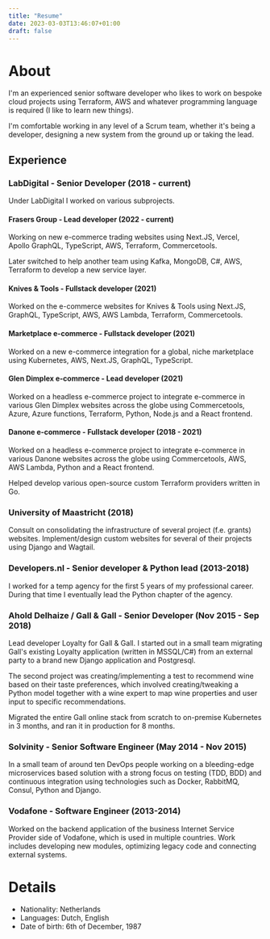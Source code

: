 ```yaml
---
title: "Resume"
date: 2023-03-03T13:46:07+01:00
draft: false
---
```


# About

I'm an experienced senior software developer who likes to work on bespoke cloud projects using Terraform, AWS and whatever programming language is required 
(I like to learn new things).

I'm comfortable working in any level of a Scrum team, whether it's being a developer, designing a new system from the ground up
or taking the lead.

## Experience


### LabDigital - Senior Developer (2018 - current)

Under LabDigital I worked on various subprojects.

#### Frasers Group - Lead developer (2022 - current)

Working on new e-commerce trading websites using Next.JS, Vercel, Apollo GraphQL, TypeScript, AWS, Terraform, Commercetools.

Later switched to help another team using Kafka, MongoDB, C#, AWS, Terraform to develop a new service layer.

#### Knives & Tools - Fullstack developer (2021)

Worked on the e-commerce websites for Knives & Tools using Next.JS, 
GraphQL, TypeScript, AWS, AWS Lambda, Terraform, Commercetools.

#### Marketplace e-commerce - Fullstack developer (2021)

Worked on a new e-commerce integration for a global, niche marketplace using Kubernetes, AWS, Next.JS,
GraphQL, TypeScript.

#### Glen Dimplex e-commerce - Lead developer (2021)

Worked on a headless e-commerce project to integrate e-commerce in various Glen Dimplex websites
across the globe using Commercetools, Azure, Azure functions, Terraform, Python, Node.js and a React frontend.

#### Danone e-commerce - Fullstack developer (2018 - 2021)

Worked on a headless e-commerce project to integrate e-commerce in various Danone
websites across the globe using Commercetools, AWS, AWS Lambda, Python and a React frontend.

Helped develop various open-source custom Terraform providers written in Go.

### University of Maastricht (2018)

Consult on consolidating the infrastructure of several project (f.e. grants)
websites. Implement/design custom websites for several of their projects using Django and
Wagtail.

### Developers.nl - Senior developer & Python lead (2013-2018)

I worked for a temp agency for the first 5 years of my professional career.
During that time I eventually lead the Python chapter of the agency.

### Ahold Delhaize / Gall & Gall - Senior Developer (Nov 2015 - Sep 2018)

Lead developer Loyalty for Gall & Gall. I started out in a small team migrating
Gall's existing Loyalty application (written in MSSQL/C#) from an external party
to a brand new Django application and Postgresql. 

The second project was
creating/implementing a test to recommend wine based on their taste
preferences, which involved creating/tweaking a Python model together with a
wine expert to map wine properties and user input to specific recommendations.

Migrated the entire Gall online stack from scratch to on-premise Kubernetes in 3 months, and
ran it in production for 8 months.

### Solvinity - Senior Software Engineer (May 2014 - Nov 2015)
In a small team of around ten DevOps people working on a bleeding-edge
microservices based solution with a strong focus on testing (TDD, BDD) and
continuous integration using technologies such as Docker, RabbitMQ, Consul, Python and
Django.

### Vodafone - Software Engineer (2013-2014)

Worked on the backend application of the business Internet Service Provider side
of Vodafone, which is used in multiple countries. Work includes developing new
modules, optimizing legacy code and connecting external systems.


# Details

* Nationality: Netherlands
* Languages: Dutch, English
* Date of birth: 6th of December, 1987
 